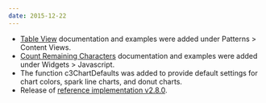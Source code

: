 ```yaml
---
date: 2015-12-22
---
```

<ul>
  <li><a href="{{site.baseurl}}pattern-library/content-views/table-view">Table View</a> documentation and examples were added under Patterns &gt; Content Views.</li>
  <li><a href="{{site.baseurl}}pattern-library/widgets/#cnt-remaining-chars">Count Remaining Characters</a> documentation and examples were added under Widgets &gt; Javascript.</li>
  <li>The function c3ChartDefaults was added to provide default settings for chart colors, spark line charts, and donut charts.</li>
  <li>Release of <a href="https://github.com/patternfly/patternfly/releases/tag/v2.8.0" title="PatternFly reference implementation v2.8.0 on Github">reference implementation v2.8.0</a>.</li>
</ul>
